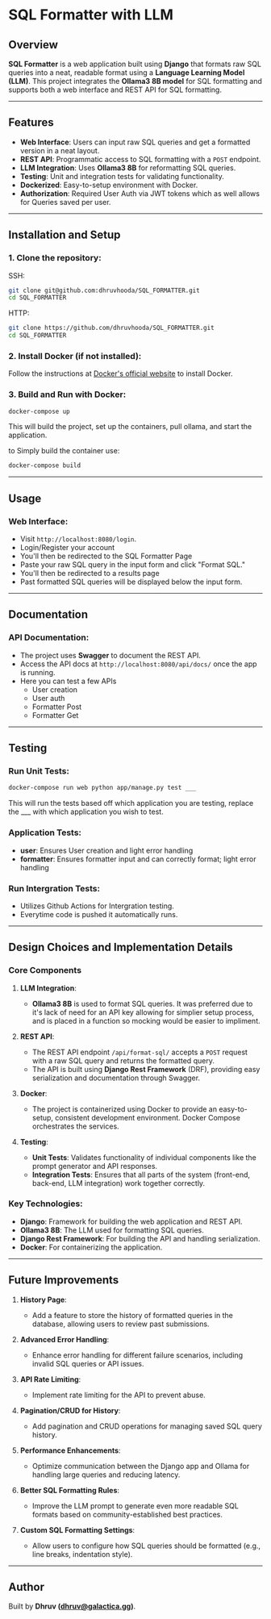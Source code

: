 # SQL Formatter with LLM

## Overview

**SQL Formatter** is a web application built using **Django** that formats raw SQL queries into a neat, readable format using a **Language Learning Model (LLM)**. This project integrates the **Ollama3 8B model** for SQL formatting and supports both a web interface and REST API for SQL formatting.

---

## Features

- **Web Interface**: Users can input raw SQL queries and get a formatted version in a neat layout.
- **REST API**: Programmatic access to SQL formatting with a `POST` endpoint.
- **LLM Integration**: Uses **Ollama3 8B** for reformatting SQL queries.
- **Testing**: Unit and integration tests for validating functionality.
- **Dockerized**: Easy-to-setup environment with Docker.
- **Authorization**: Required User Auth via JWT tokens which as well allows for Queries saved per user.

---

## Installation and Setup

### 1. Clone the repository:
SSH:
```bash
git clone git@github.com:dhruvhooda/SQL_FORMATTER.git
cd SQL_FORMATTER
```
HTTP:
```bash
git clone https://github.com/dhruvhooda/SQL_FORMATTER.git
cd SQL_FORMATTER
```

### 2. Install Docker (if not installed):

Follow the instructions at [Docker's official website](https://www.docker.com/get-started) to install Docker.


### 3. Build and Run with Docker:

```bash
docker-compose up
```

This will build the project, set up the containers, pull ollama, and start the application.

to Simply build the container use:

```bash
docker-compose build
```


---

## Usage

### Web Interface:
- Visit `http://localhost:8080/login`.
- Login/Register your account
- You'll then be redirected to the SQL Formatter Page
- Paste your raw SQL query in the input form and click "Format SQL."
- You'll then be redirected to a results page
- Past formatted SQL queries will be displayed below the input form.

---

## Documentation

### API Documentation:
- The project uses **Swagger** to document the REST API.
- Access the API docs at `http://localhost:8080/api/docs/` once the app is running.
- Here you can test a few APIs
   - User creation
   - User auth
   - Formatter Post
   - Formatter Get

---

## Testing

### Run Unit Tests:

```bash
docker-compose run web python app/manage.py test ___
```

This will run the tests based off which application you are testing, replace the ___ with which application you wish to test.

### Application Tests:
- **user**: Ensures User creation and light error handling
- **formatter**: Ensures formatter input and can correctly format; light error handling


### Run Intergration Tests:

- Utilizes Github Actions for Intergration testing.
- Everytime code is pushed it automatically runs.

---

## Design Choices and Implementation Details

### Core Components

1. **LLM Integration**:
   - **Ollama3 8B** is used to format SQL queries. It was preferred due to it's lack of need for an API key allowing for simplier setup process, and is placed in a function so mocking would be easier to impliment.

2. **REST API**:
   - The REST API endpoint `/api/format-sql/` accepts a `POST` request with a raw SQL query and returns the formatted query.
   - The API is built using **Django Rest Framework** (DRF), providing easy serialization and documentation through Swagger.

3. **Docker**:
   - The project is containerized using Docker to provide an easy-to-setup, consistent development environment. Docker Compose orchestrates the services.

4. **Testing**:
   - **Unit Tests**: Validates functionality of individual components like the prompt generator and API responses.
   - **Integration Tests**: Ensures that all parts of the system (front-end, back-end, LLM integration) work together correctly.

### Key Technologies:
- **Django**: Framework for building the web application and REST API.
- **Ollama3 8B**: The LLM used for formatting SQL queries.
- **Django Rest Framework**: For building the API and handling serialization.
- **Docker**: For containerizing the application.

---

## Future Improvements

1. **History Page**:
   - Add a feature to store the history of formatted queries in the database, allowing users to review past submissions.

2. **Advanced Error Handling**:
   - Enhance error handling for different failure scenarios, including invalid SQL queries or API issues.

3. **API Rate Limiting**:
   - Implement rate limiting for the API to prevent abuse.

4. **Pagination/CRUD for History**:
   - Add pagination and CRUD operations for managing saved SQL query history.

5. **Performance Enhancements**:
   - Optimize communication between the Django app and Ollama for handling large queries and reducing latency.

6. **Better SQL Formatting Rules**:
   - Improve the LLM prompt to generate even more readable SQL formats based on community-established best practices.

7. **Custom SQL Formatting Settings**:
   - Allow users to configure how SQL queries should be formatted (e.g., line breaks, indentation style).

---

## Author

Built by **Dhruv (dhruv@galactica.gg)**.